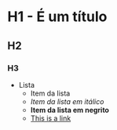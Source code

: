 # H1 - É um título
## H2  
### H3 

  * Lista
    + Item da lista
    + *Item da lista em itálico*
    + **Item da lista em  negrito**
    + [This is a link](www.uninove.br)